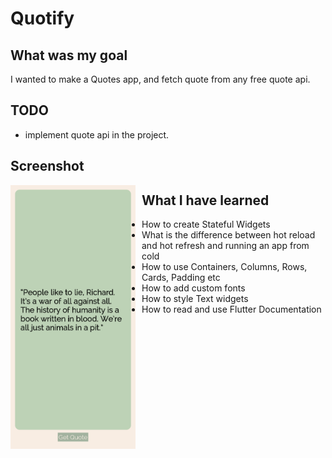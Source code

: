 # Quotify

## What was my goal

I wanted to make a Quotes app, and fetch quote from any free quote api.

## TODO

- implement quote api in the project.

## Screenshot

<img src="screens/finished.png"
  alt="Home Screen"
  style="float: left; margin-right: 10px;"
  width="200"/>

## What I have learned

- How to create Stateful Widgets
- What is the difference between hot reload and hot refresh and running an app from cold
- How to use Containers, Columns, Rows, Cards, Padding etc
- How to add custom fonts
- How to style Text widgets
- How to read and use Flutter Documentation